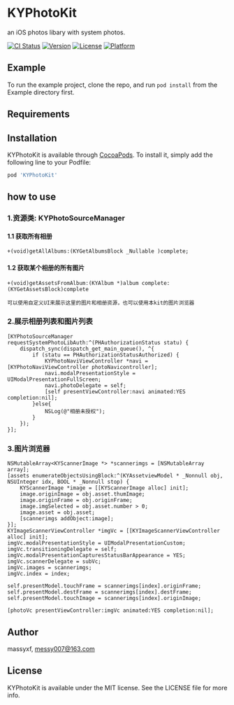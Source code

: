 # KYPhotoKit

an iOS photos libary with system photos.

[![CI Status](https://img.shields.io/travis/massyxf/KYPhotoKit.svg?style=flat)](https://travis-ci.org/massyxf/KYPhotoKit)
[![Version](https://img.shields.io/cocoapods/v/KYPhotoKit.svg?style=flat)](https://cocoapods.org/pods/KYPhotoKit)
[![License](https://img.shields.io/cocoapods/l/KYPhotoKit.svg?style=flat)](https://cocoapods.org/pods/KYPhotoKit)
[![Platform](https://img.shields.io/cocoapods/p/KYPhotoKit.svg?style=flat)](https://cocoapods.org/pods/KYPhotoKit)

## Example

To run the example project, clone the repo, and run `pod install` from the Example directory first.

## Requirements

## Installation

KYPhotoKit is available through [CocoaPods](https://cocoapods.org). To install
it, simply add the following line to your Podfile:

```ruby
pod 'KYPhotoKit'
```

## how to use
### 1.资源类: KYPhotoSourceManager
#### 1.1 获取所有相册
```
+(void)getAllAlbums:(KYGetAlbumsBlock _Nullable )complete;
```
#### 1.2 获取某个相册的所有图片
```
+(void)getAssetsFromAlbum:(KYAlbum *)album complete:(KYGetAssetsBlock)complete
```
`可以使用自定义UI来展示这里的图片和相册资源，也可以使用本kit的图片浏览器 `
### 2.展示相册列表和图片列表
```
[KYPhotoSourceManager requestSystemPhotoLibAuth:^(PHAuthorizationStatus statu) {
    dispatch_sync(dispatch_get_main_queue(), ^{
        if (statu == PHAuthorizationStatusAuthorized) {
            KYPhotoNaviViewController *navi = [KYPhotoNaviViewController photoNavicontroller];
            navi.modalPresentationStyle = UIModalPresentationFullScreen;
            navi.photoDelegate = self;
            [self presentViewController:navi animated:YES completion:nil];
        }else{
            NSLog(@"相册未授权");
        }
    });
}];
```

### 3.图片浏览器
```
NSMutableArray<KYScannerImage *> *scannerimgs = [NSMutableArray array];
[assets enumerateObjectsUsingBlock:^(KYAssetviewModel * _Nonnull obj, NSUInteger idx, BOOL * _Nonnull stop) {
    KYScannerImage *image = [[KYScannerImage alloc] init];
    image.originImage = obj.asset.thumImage;
    image.originFrame = obj.originFrame;
    image.imgSelected = obj.asset.number > 0;
    image.asset = obj.asset;
    [scannerimgs addObject:image];
}];
KYImageScannerViewController *imgVc = [[KYImageScannerViewController alloc] init];
imgVc.modalPresentationStyle = UIModalPresentationCustom;
imgVc.transitioningDelegate = self;
imgVc.modalPresentationCapturesStatusBarAppearance = YES;
imgVc.scannerDelegate = subVc;
imgVc.images = scannerimgs;
imgVc.index = index;

self.presentModel.touchFrame = scannerimgs[index].originFrame;
self.presentModel.destFrame = scannerimgs[index].destFrame;
self.presentModel.touchImage = scannerimgs[index].originImage;

[photoVc presentViewController:imgVc animated:YES completion:nil];
```

## Author

massyxf, messy007@163.com

## License

KYPhotoKit is available under the MIT license. See the LICENSE file for more info.
